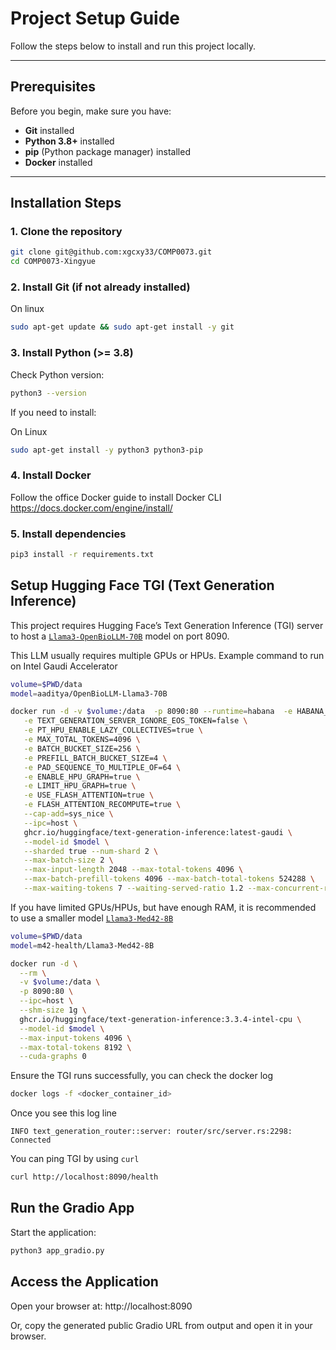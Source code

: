 # Project Setup Guide

Follow the steps below to install and run this project locally.  

---

## Prerequisites

Before you begin, make sure you have:

- **Git** installed  
- **Python 3.8+** installed  
- **pip** (Python package manager) installed  
- **Docker** installed

---

## Installation Steps

### 1. Clone the repository
```bash
git clone git@github.com:xgcxy33/COMP0073.git
cd COMP0073-Xingyue
```

### 2. Install Git (if not already installed)
On linux
```bash
sudo apt-get update && sudo apt-get install -y git
```

### 3. Install Python (>= 3.8)
Check Python version:
```bash
python3 --version
```
If you need to install:

On Linux
```bash
sudo apt-get install -y python3 python3-pip
```

### 4. Install Docker

Follow the office Docker guide to install Docker CLI https://docs.docker.com/engine/install/

### 5. Install dependencies

```bash
pip3 install -r requirements.txt
```

## Setup Hugging Face TGI (Text Generation Inference)

This project requires Hugging Face’s Text Generation Inference (TGI) server to host a [`Llama3-OpenBioLLM-70B`](https://huggingface.co/aaditya/Llama3-OpenBioLLM-70B) model on port 8090.

This LLM usually requires multiple GPUs or HPUs. Example command to run on Intel Gaudi Accelerator
```bash
volume=$PWD/data
model=aaditya/OpenBioLLM-Llama3-70B

docker run -d -v $volume:/data  -p 8090:80 --runtime=habana  -e HABANA_VISIBLE_DEVICES=4,5 -e OMPI_MCA_btl_vader_single_copy_mechanism=none \
   -e TEXT_GENERATION_SERVER_IGNORE_EOS_TOKEN=false \
   -e PT_HPU_ENABLE_LAZY_COLLECTIVES=true \
   -e MAX_TOTAL_TOKENS=4096 \
   -e BATCH_BUCKET_SIZE=256 \
   -e PREFILL_BATCH_BUCKET_SIZE=4 \
   -e PAD_SEQUENCE_TO_MULTIPLE_OF=64 \
   -e ENABLE_HPU_GRAPH=true \
   -e LIMIT_HPU_GRAPH=true \
   -e USE_FLASH_ATTENTION=true \
   -e FLASH_ATTENTION_RECOMPUTE=true \
   --cap-add=sys_nice \
   --ipc=host \
   ghcr.io/huggingface/text-generation-inference:latest-gaudi \
   --model-id $model \
   --sharded true --num-shard 2 \
   --max-batch-size 2 \
   --max-input-length 2048 --max-total-tokens 4096 \
   --max-batch-prefill-tokens 4096 --max-batch-total-tokens 524288 \
   --max-waiting-tokens 7 --waiting-served-ratio 1.2 --max-concurrent-requests 5
```

If you have limited GPUs/HPUs, but have enough RAM, it is recommended to use a smaller model [`Llama3-Med42-8B`](https://huggingface.co/m42-health/Llama3-Med42-8B)
```bash
volume=$PWD/data
model=m42-health/Llama3-Med42-8B

docker run -d \
  --rm \
  -v $volume:/data \
  -p 8090:80 \
  --ipc=host \
  --shm-size 1g \
  ghcr.io/huggingface/text-generation-inference:3.3.4-intel-cpu \
  --model-id $model \
  --max-input-tokens 4096 \
  --max-total-tokens 8192 \
  --cuda-graphs 0
```

Ensure the TGI runs successfully, you can check the docker log
```bash
docker logs -f <docker_container_id>
```
Once you see this log line
```aiignore
INFO text_generation_router::server: router/src/server.rs:2298: Connected
```
You can ping TGI by using `curl`
```bash
curl http://localhost:8090/health
```

## Run the Gradio App
Start the application:
```bash
python3 app_gradio.py
```

## Access the Application
Open your browser at: http://localhost:8090

Or, copy the generated public Gradio URL from output and open it in your browser.




